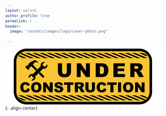 ```yaml
---
layout: splash
author_profile: true
permalink: /
header:
  image: "/assets/images/logo/cover-photo.png"

---
```



![image-center](/assets/images/misc/wip.png){: .align-center}
